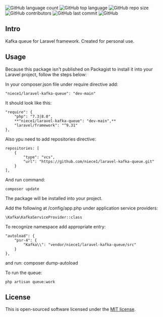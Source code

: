 ![GitHub language count](https://img.shields.io/github/languages/count/niece1/laravel-kafka-queue)
![GitHub top language](https://img.shields.io/github/languages/top/niece1/laravel-kafka-queue)
![GitHub repo size](https://img.shields.io/github/repo-size/niece1/laravel-kafka-queue)
![GitHub contributors](https://img.shields.io/github/contributors/niece1/laravel-kafka-queue)
![GitHub last commit](https://img.shields.io/github/last-commit/niece1/laravel-kafka-queue)
![GitHub](https://img.shields.io/github/license/niece1/laravel-kafka-queue)

## Intro

Kafka queue for Laravel framework. Created for personal use.

## Usage

Because this package isn't published on Packagist to install it into your Laravel project, follow the steps below:

In your composer.json file under require directive add:
```
"niece1/laravel-kafka-queue": "dev-main"
```

It should look like this:
```
"require": {
	"php": "7.3|8.0",
	**"niece1/laravel-kafka-queue": "dev-main",**
	"laravel/framework": "^9.31"
},
```
Also ypu need to add repositories directive:
```
repositories: [
    {
    	"type": "vcs",
    	"url": "https://github.com/niece1/laravel-kafka-queue.git"
    }
],
```
And run command:
```
composer update
```

The package will be installed into your project.

Add the following at /config/app.php under application service providers:
```
\Kafka\KafkaServiceProvider::class
```

To recognize namespace add appropriate entry:
```
"autoload": {
	"psr-4": {
    	"Kafka\\": "vendor/niece1/laravel-kafka-queue/src"
    }
},
```

and run: composer dump-autoload

To run the queue:
```
php artisan queue:work
```

## License

This is open-sourced software licensed under the [MIT license](https://opensource.org/licenses/MIT).

